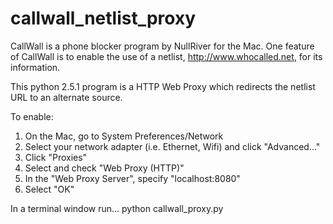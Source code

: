 # callwall_netlist_proxy

CallWall is a phone blocker program by NullRiver for the Mac.
One feature of CallWall is to enable the use of a netlist, http://www.whocalled.net, for its information.

This python 2.5.1 program is a HTTP Web Proxy which redirects the netlist URL to an alternate source.

To enable:
1) On the Mac, go to System Preferences/Network
2) Select your network adapter (i.e. Ethernet, Wifi) and click "Advanced..."
3) Click "Proxies"
4) Select and check "Web Proxy (HTTP)"
5) In the "Web Proxy Server", specify "localhost:8080"
6) Select "OK"

In a terminal window run...
     python callwall_proxy.py
